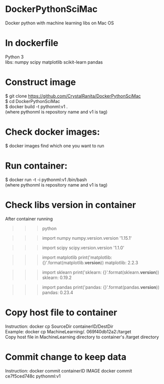 # DockerPythonSciMac
Docker python with machine learning libs on Mac OS

# In dockerfile
Python 3  
libs: numpy scipy matplotlib scikit-learn pandas

# Construct image
$ git clone https://github.com/CrystalRanita/DockerPythonSciMac  
$ cd DockerPythonSciMac  
$ docker build -t pythonml:v1 .  
(where pythonml is repository name and v1 is tag)  

# Check docker images:
$ docker images
find which one you want to run

# Run container:
$ docker run -t -i pythonml:v1 /bin/bash  
(where pythonml is repository name and v1 is tag)

# Check libs version in container
After container running

>>> python

>>> import numpy
>>> numpy.version.version
'1.15.1'

>>> import scipy
>>> scipy.version.version
'1.1.0'

>>> import matplotlib
print('matplotlib: {}'.format(matplotlib.__version__))
matplotlib: 2.2.3

>>> import sklearn
>>> print('sklearn: {}'.format(sklearn.__version__))
sklearn: 0.19.2

>>> import pandas
>>> print('pandas: {}'.format(pandas.__version__))
pandas: 0.23.4

# Copy host file to container
Instruction: docker cp SourceDir containerID/DestDir  
Example: docker cp MachineLearning/. 069f40db12a2:/target  
Copy host file in MachineLearning directory to container's /target directory  

# Commit change to keep data
Instruction: docker commit containerID IMAGE
docker commit ce7f5ced748c pythonml:v1
